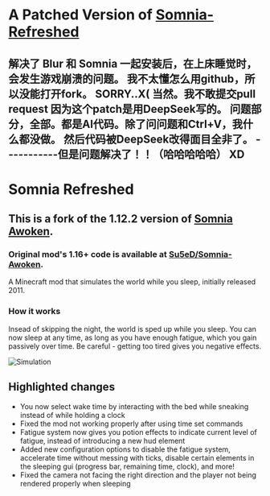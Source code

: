 

# A Patched Version of [Somnia-Refreshed](https://github.com/Henrykado/Somnia-Refreshed)

解决了 Blur 和 Somnia 一起安装后，在上床睡觉时，会发生游戏崩溃的问题。
我不太懂怎么用github，所以没能打开fork。
SORRY..X( 
当然。我不敢提交pull request
因为这个patch是用DeepSeek写的。
问题部分，全部。都是AI代码。除了问问题和Ctrl+V，我什么都没做。
然后代码被DeepSeek改得面目全非了。
-----------但是问题解决了！！（哈哈哈哈哈）
XD
---------------------------------------------------------------------------------------------------------------------------------------------

# Somnia Refreshed

## This is a fork of the 1.12.2 version of [Somnia Awoken](https://www.curseforge.com/minecraft/mc-mods/somnia).
### Original mod's 1.16+ code is available at [Su5eD/Somnia-Awoken](https://github.com/Su5eD/Somnia-Awoken).

A Minecraft mod that simulates the world while you sleep, initially released 2011.  

### How it works
Insead of skipping the night, the world is sped up while you sleep.
You can now sleep at any time, as long as you have enough fatigue, which you gain passively over time. 
Be careful - getting too tired gives you negative effects.

![Simulation](src/main/resources/assets/somnia/wiki/simulation.gif)

## Highlighted changes
- You now select wake time by interacting with the bed while sneaking instead of while holding a clock
- Fixed the mod not working properly after using time set commands
- Fatigue system now gives you potion effects to indicate current level of fatigue, instead of introducing a new hud element
- Added new configuration options to disable the fatigue system, accelerate time without messing with ticks, disable certain elements in the sleeping gui (progress bar, remaining time, clock), and more!
- Fixed the camera not facing the right direction and the player not being rendered properly when sleeping

